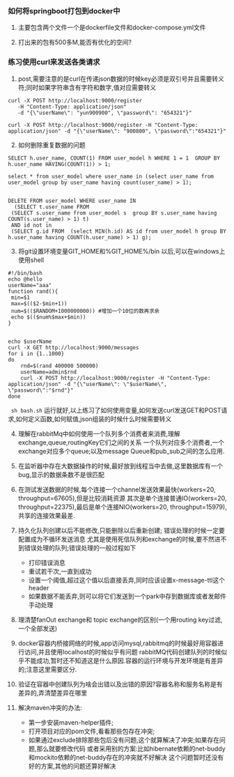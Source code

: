 ### 如何将springboot打包到docker中

1. 主要包含两个文件一个是dockerfile文件和docker-compose.yml文件

2. 打出来的包有500多M,能否有优化的空间?

### 练习使用curl来发送各类请求
1. post,需要注意的是curl在传递json数据的时候key必须是双引号并且需要转义符;同时如果字符串含有字符和数字,值对应需要转义
```
curl -X POST http://localhost:9000/register 
   -H "Content-Type: application/json"
   -d "{\"userName\": "yun900900", \"password\": "654321"}"
```

```
curl -X POST http://localhost:9000/register -H "Content-Type: application/json" -d "{\"userName\": "900800", \"password\":"654321"}"
```

2. 如何删除重复数据的问题
```
SELECT h.user_name, COUNT(1) FROM user_model h WHERE 1 = 1  GROUP BY h.user_name HAVING(COUNT(1)) > 1;

select * from user_model where user_name in (select user_name from user_model group by user_name having count(user_name) > 1);


DELETE FROM user_model WHERE user_name IN 
  (SELECT t.user_name FROM  
 (SELECT s.user_name from user_model s  group BY s.user_name having COUNT(s.user_name) > 1) t)
 AND id not in
 (SELECT g.id FROM  (select MIN(h.id) AS id from user_model h group BY h.user_name having COUNT(h.user_name) > 1) g);
```
3. 将git设置环境变量GIT_HOME和%GIT_HOME%/bin 以后,可以在windows上使用shell
```
#!/bin/bash
echo @hello
userName="aaa"
function rand(){ 
 min=$1 
 max=$(($2-$min+1)) 
 num=$(($RANDOM+1000000000)) #增加一个10位的数再求余 
 echo $(($num%$max+$min)) 
}
  

echo $userName
curl -X GET http://localhost:9000/messages
for i in {1..1000}
do
    rnd=$(rand 400000 500000)
    userName=admin$rnd
    curl -X POST http://localhost:9000/register -H "Content-Type: application/json" -d "{\"userName\": \"$userName\", \"password\":"$rnd"}"
done
```
` sh bash.sh` 运行就好,以上练习了如何使用变量,如何发送curl发送GET和POST请求,如何定义函数,如何赋值,json组装的时候什么时候需要转义

4. 理解在rabbitMq中如何使用一个队列多个消费者来消费,理解exchange,queue,routingKey它们之间的关系
  一个队列对应多个消费者,一个exchange对应多个queue;以及message Queue和pub_sub之间的怎么应用.
5. 在监听器中存在大数据操作的时候,最好放到线程当中去做,这里数据库有一个bug,显示的数据条数不是很匹配
6. 在测试发送数据的时候,每个连接一个channel发送效果最快(workers=20, throughput=67605),但是比较消耗资源
    其次是单个连接普通IO(workers=20, throughput=22375),最后是单个连接NIO(workers=20, throughput=15979),共享的连接效果最差.
7. 持久化队列创建以后不能修改,只能删除以后重新创建; 错误处理的时候一定要配置成为不循环发送消息
   尤其是使用死信队列和exchange的时候,要不然进不到错误处理的队列;错误处理的一般过程如下
    - 打印错误消息
    - 重试若干次,一直到成功
    - 设置一个阈值,超过这个值以后直接丢弃,同时应该设置x-message-ttl这个header
    - 如果数据不能丢弃,则可以将它们发送到一个park中存到数据库或者发邮件手动处理
8. 理清楚fanOut exchange和 topic exchange的区别(一个用routing key过滤,一个全部发送)

9. docker容器内桥接网络的时候,app访问mysql,rabbitmq的时候最好用容器进行访问,并且使用localhost的时候似乎有问题
    rabbitMQ代码创建队列的时候似乎不能成功,暂时还不知道这是什么原因.容器的运行环境与开发环境是有差异的;注意这里需要区分.
10. 验证在容器中创建队列为啥会出错以及出错的原因?容器名称和服务名称是有差异的,弄清楚差异在哪里

11. 解决maven冲突的办法:
    - 第一步安装maven-helper插件;
    - 打开项目对应的pom文件,看看那些包存在冲突;
    - 如果通过exclude排除那些包后没有问题,这个就算解决了冲突;如果存在问题,那么就要修改代码
    或者采用别的方案:比如hibernate依赖的net-buddy和mockito依赖的net-buddy存在的冲突就不好解决
    这个问题暂时还没有好的方案,其他的问题还算好解决

